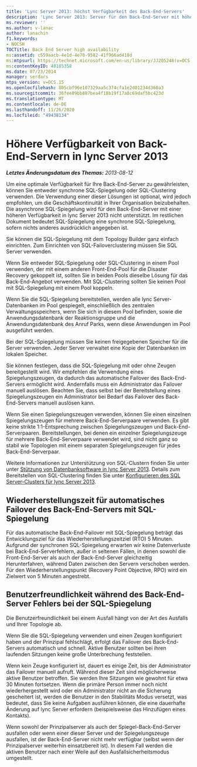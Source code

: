 ```yaml
---
title: 'Lync Server 2013: höchst Verfügbarkeit des Back-End-Servers'
description: 'Lync Server 2013: Server für den Back-End-Server mit höherer Verfügbarkeit.'
ms.reviewer: ''
ms.author: v-lanac
author: lanachin
f1.keywords:
- NOCSH
TOCTitle: Back End Server high availability
ms:assetid: c559aacb-4e1d-4e78-9582-41f966ad418d
ms:mtpsurl: https://technet.microsoft.com/en-us/library/JJ205248(v=OCS.15)
ms:contentKeyID: 48185358
ms.date: 07/23/2014
manager: serdars
mtps_version: v=OCS.15
ms.openlocfilehash: 805cbf96e107329aa5c374cfa1e2d01234d360a3
ms.sourcegitcommit: 36fee89bb887bea4f18b19f17a8c69daf5bc423d
ms.translationtype: MT
ms.contentlocale: de-DE
ms.lasthandoff: 11/26/2020
ms.locfileid: "49438134"
---
```

# <a name="back-end-server-high-availability-in-lync-server-2013"></a>Höhere Verfügbarkeit von Back-End-Servern in lync Server 2013

<div data-xmlns="http://www.w3.org/1999/xhtml">

<div class="topic" data-xmlns="http://www.w3.org/1999/xhtml" data-msxsl="urn:schemas-microsoft-com:xslt" data-cs="https://msdn.microsoft.com/">

<div data-asp="https://msdn2.microsoft.com/asp">



</div>

<div id="mainSection">

<div id="mainBody">

<span> </span>

_**Letztes Änderungsdatum des Themas:** 2013-08-12_

Um eine optimale Verfügbarkeit für Ihre Back-End-Server zu gewährleisten, können Sie entweder synchrone SQL-Spiegelung oder SQL-Clustering verwenden. Die Verwendung einer dieser Lösungen ist optional, wird jedoch empfohlen, um die Geschäftskontinuität in Ihrer Organisation beizubehalten. Die asynchrone SQL-Spiegelung wird für den Back-End-Server mit einer höheren Verfügbarkeit in lync Server 2013 nicht unterstützt. Im restlichen Dokument bedeutet SQL-Spiegelung eine synchrone SQL-Spiegelung, sofern nichts anderes ausdrücklich angegeben ist.

Sie können die SQL-Spiegelung mit dem Topology Builder ganz einfach einrichten. Zum Einrichten von SQL-Failoverclustering müssen Sie SQL Server verwenden.

Wenn Sie entweder SQL-Spiegelung oder SQL-Clustering in einem Pool verwenden, der mit einem anderen Front-End-Pool für die Disaster Recovery gekoppelt ist, sollten Sie in beiden Pools dieselbe Lösung für das Back-End-Angebot verwenden. Mit SQL-Clustering sollten Sie keinen Pool mit SQL-Spiegelung mit einem Pool koppeln.

Wenn Sie die SQL-Spiegelung bereitstellen, werden alle lync Server-Datenbanken im Pool gespiegelt, einschließlich des zentralen Verwaltungsspeichers, wenn Sie sich in diesem Pool befinden, sowie die Anwendungsdatenbank der Reaktionsgruppe und die Anwendungsdatenbank des Anruf Parks, wenn diese Anwendungen im Pool ausgeführt werden.

Bei der SQL-Spiegelung müssen Sie keinen freigegebenen Speicher für die Server verwenden. Jeder Server verwaltet eine Kopie der Datenbanken im lokalen Speicher.

Sie können festlegen, dass die SQL-Spiegelung mit oder ohne Zeugen bereitgestellt wird. Wir empfehlen die Verwendung eines Spiegelungszeugen, da dadurch das automatische Failover des Back-End-Servers ermöglicht wird. Andernfalls muss ein Administrator das Failover manuell auslösen. Beachten Sie, dass selbst bei der Bereitstellung eines Spiegelungszeugen ein Administrator bei Bedarf das Failover des Back-End-Servers manuell auslösen kann.

Wenn Sie einen Spiegelungszeugen verwenden, können Sie einen einzelnen Spiegelungszeugen für mehrere Back-End-Serverpaare verwenden. Es gibt keine strikte 1:1-Entsprechung zwischen Spiegelungszeugen und Back-End-Serverpaaren. Bereitstellungen, bei denen ein einzelner Spiegelungszeuge für mehrere Back-End-Serverpaare verwendet wird, sind nicht ganz so stabil wie Topologien mit einem separaten Spiegelungszeugen für jedes Back-End-Serverpaar.

Weitere Informationen zur Unterstützung von SQL-Clustern finden Sie unter unter [Stützung von Datenbanksoftware in lync Server 2013](lync-server-2013-database-software-support.md). Details zum Bereitstellen von SQL-Clustering finden Sie unter [Konfigurieren des SQL Server-Clusters für lync Server 2013](lync-server-2013-configure-sql-server-clustering.md).

<div>

## <a name="recovery-time-for-automatic-back-end-server-failover-with-sql-mirroring"></a>Wiederherstellungszeit für automatisches Failover des Back-End-Servers mit SQL-Spiegelung

Für das automatische Back-End-Failover mit SQL-Spiegelung beträgt das Entwicklungsziel für das Wiederherstellungszeitziel (RTO) 5 Minuten. Aufgrund der synchronen SQL-Spiegelung erwarten wir keine Datenverluste bei Back-End-Serverfehlern, außer in seltenen Fällen, in denen sowohl die Front-End-Server als auch der Back-End-Server gleichzeitig Herunterfahren, während Daten zwischen den Servern verschoben werden. Für den Wiederherstellungspunkt (Recovery Point Objective, RPO) wird ein Zielwert von 5 Minuten angestrebt.

</div>

<div>

## <a name="user-experience-during-back-end-server-failure-with-sql-mirroring"></a>Benutzerfreundlichkeit während des Back-End-Server Fehlers bei der SQL-Spiegelung

Die Benutzerfreundlichkeit bei einem Ausfall hängt von der Art des Ausfalls und Ihrer Topologie ab.

Wenn Sie die SQL-Spiegelung verwenden und einen Zeugen konfiguriert haben und der Prinzipal fehlschlägt, erfolgt das Failover des Back-End-Servers automatisch und schnell. Aktive Benutzer sollten bei ihren laufenden Sitzungen keine große Unterbrechung feststellen.

Wenn kein Zeuge konfiguriert ist, dauert es einige Zeit, bis der Administrator das Failover manuell aufruft. Während dieser Zeit sind möglicherweise aktive Benutzer betroffen. Sie werden Ihre Sitzungen wie gewohnt für etwa 30 Minuten fortsetzen. Wenn die primäre Person immer noch nicht wiederhergestellt wird oder ein Administrator nicht an die Sicherung gescheitert ist, werden die Benutzer in den Stabilitäts Modus versetzt, was bedeutet, dass Sie keine Aufgaben ausführen können, die eine dauerhafte Änderung auf lync Server erfordern (beispielsweise das Hinzufügen eines Kontakts).

Wenn sowohl der Prinzipalserver als auch der Spiegel-Back-End-Server ausfallen oder wenn einer dieser Server und der Spiegelungszeuge ausfallen, ist der Back-End-Server nicht mehr verfügbar (selbst wenn der Prinzipalserver weiterhin einsatzbereit ist). In diesem Fall werden die aktiven Benutzer nach einer Weile auf den Ausfallsicherheitsmodus umgestellt.

</div>

</div>

<span> </span>

</div>

</div>

</div>

